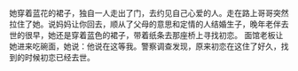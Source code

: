 她穿着蓝花的裙子，独自一人走出了门，去约见自己心爱的人。走在路上哥哥突然拉住了她。说妈妈让你回去，顺从了父母的意思和定情的人结婚生子，晚年老伴去世的很早，她还是穿着蓝色的裙子，带着纸条去那座桥上寻找初恋。
面馆老板让她进来吃碗面，她说：他说在这等我。警察调查发现，原来初恋在这住了好久，找到的时候初恋已经去世。
